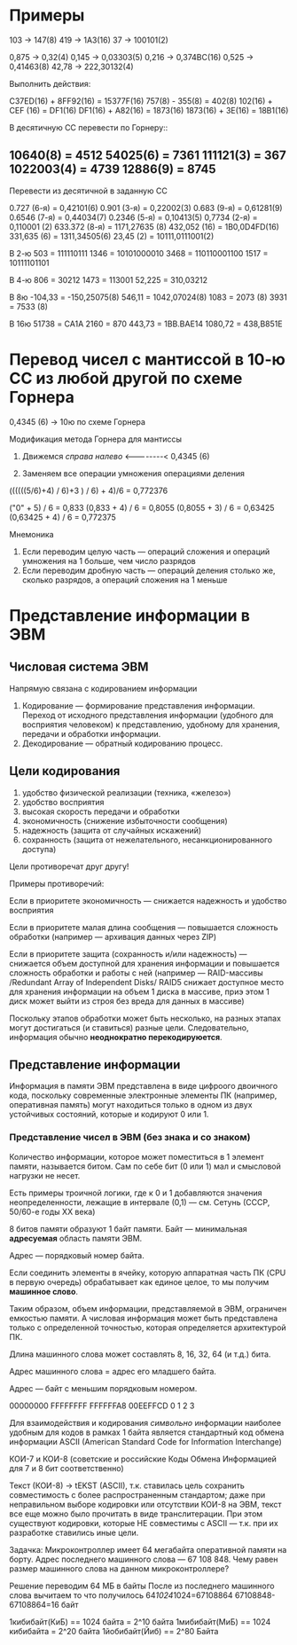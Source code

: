 # Примеры

103 -> 147(8)
419 -> 1A3(16)
37 -> 100101(2)

0,875 -> 0,32(4)
0,145 -> 0,03303(5)
0,216 -> 0,374BC(16)
0,525 -> 0,41463(8)
42,78 -> 222,30132(4)

Выполнить действия:

C37ED(16) + 8FF92(16) = 15377F(16)
757(8) - 355(8) = 402(8)
102(16) + CEF (16) = DF1(16)
DF1(16) + A82(16) =  1873(16)
1873(16) + 3E(16) = 18B1(16)

В десятичную СС перевести по Горнеру::

10640(8) = 4512
54025(6) = 7361
111121(3) = 367
1022003(4) = 4739
12886(9) = 8745
-----

Перевести из десятичной в заданную СС

0.727 (6-я) = 0,42101(6)
0.901 (3-я) = 0,22002(3)
0.683 (9-я) = 0,61281(9)
0.6546 (7-я) = 0,44034(7)
0.2346 (5-я) = 0,10413(5)
0,7734 (2-я) = 0,110001 (2)
633.372 (8-я) = 1171,27635 (8)
432,052 (16) =  1B0,0D4FD(16)
331,635 (6) = 1311,34505(6)
23,45 (2) = 10111,0111001(2)

В 2-ю
503 = 111110111
1346 = 10101000010
3468 = 110110001100
1517 = 10111101101

В 4-ю
806 = 30212
1473 = 113001
52,225 =  310,03212

В 8ю
-104,33 = -150,25075(8)
546,11 = 1042,07024(8)
1083 = 2073 (8)
3931 = 7533 (8)

В 16ю
51738 = CA1A
2160 =  870
443,73 = 1BB.BAE14
1080,72 = 438,B851E

# Перевод чисел с мантиссой в 10-ю СС из любой другой по схеме Горнера

0,4345 (6) -> 10ю по схеме Горнера

Модификация метода Горнера для мантиссы

1. Движемся *справа налево*
<--------<
0,4345 (6)

2. Заменяем все операции умножения операциями деления

((((((5/6)+4) / 6)+3 ) / 6) + 4)/6 = 0,772376

("0" + 5) / 6 = 0,833
(0,833 + 4) / 6 = 0,8055
(0,8055 + 3) / 6 = 0,63425
(0,63425 + 4) / 6 = 0,772375

Мнемоника

1. Если переводим целую часть — операций сложения и операций умножения на 1 больше, чем число разрядов
2. Если переводим дробную часть — операций деления столько же, сколько разрядов, а операций сложения на 1 меньше


# Представление информации в ЭВМ

## Числовая система ЭВМ

Напрямую связана с кодированием информации

1. Кодирование — формирование представления информации. Переход от исходного представления информации (удобного для восприятия человеком) к представлению, удобному для хранения, передачи и обработки информации.
2. Декодирование — обратный кодированию процесс.

## Цели кодирования

1. удобство физической реализации (техника, «железо»)
2. удобство восприятия
3. высокая скорость передачи и обработки
4. экономичность (снижение избыточности сообщения)
5. надежность (защита от случайных искажений)
6. сохранность (защита от нежелательного, несанкционированного доступа)

Цели противоречат друг другу!

Примеры противоречий:

Если в приоритете экономичность — снижается надежность и удобство восприятия

Если в приоритете малая длина сообщения — повышается сложность обработки (например — архивация данных через ZIP)

Если в приоритете защита (сохранность и/или надежность) — снижается объем доступной для хранения информации и повышается сложность обработки и работы с ней (например — RAID-массивы /Redundant Array of Independent Disks/ RAID5 снижает доступное место для хранения информации на объем 1 диска в массиве, приэ этом 1 диск может выйти из строя без вреда для данных в массиве)

Поскольку этапов обработки может быть несколько, на разных этапах могут достигаться (и ставиться) разные цели. Следовательно, информация обычно **неоднократно перекодируюется**.

## Представление информации

Информация в памяти ЭВМ представлена в виде цифроого двоичного кода, поскольку современные электронные элементы ПК (например, оперативная память) могут находиться только в одном из двух устойчивых состояний, которые и кодируют 0 или 1.

### Представление чисел в ЭВМ (без знака и со знаком)

Количество информации, которое может поместиться в 1 элемент памяти, называется битом. Сам по себе бит (0 или 1) мал и смысловой нагрузки не несет.

Есть примеры троичной логики, где к 0 и 1 добавляются значения неопределенности, лежащие в интервале (0,1) — см. Сетунь (СССР, 50/60-е годы XX века)

8 битов памяти образуют 1 байт памяти. Байт — минимальная **адресуемая** область памяти ЭВМ.

Адрес — порядковый номер байта.

Если соединить элементы в ячейку, которую аппаратная часть ПК (CPU в первую очередь) обрабатывает как единое целое, то мы получим **машинное слово**.

Таким образом, объем информации, представляемой в ЭВМ, ограничен емкостью памяти. А числовая информация может быть представлена только с определенной точностью, которая определяется архитектурой ПК.

Длина машинного слова может составлять 8, 16, 32, 64 (и т.д.) бита.

Адрес машинного слова = адрес его младшего байта.

Адрес — байт с меньшим порядковым номером.

00000000 FFFFFFFF FFFFFFA8 00EEFFCD
0        1        2        3

Для взаимодействия и кодирования *символьно* информации наиболее удобным для кодов в рамках 1 байта является стандартный код обмена информации ASCII (American Standard Code for Information Interchange)

КОИ-7 и КОИ-8 (советские и российские Коды Обмена Информацией для 7 и 8 бит соответственно)

Текст (КОИ-8) -> tEKST (ASCII), т.к. ставилась цель сохранить совместимость с более распространенным стандартом; даже при неправильном выборе кодировки или отсутствии КОИ-8 на ЭВМ, текст все еще можно было прочитать в виде транслитерации. При этом существуют кодировки, которые НЕ совместимы с ASCII — т.к. при их разработке ставились иные цели.

Задачка:
Микроконтроллер имеет 64 мегабайта оперативной памяти на борту. 
Адрес последнего машинного слова — 67 108 848.
Чему равен размер машинного слова на данном микроконтроллере?

Решение переводим 64 МБ в байты
 После из последнего машинного слова вычитаем то что получилось
64*1024*1024=67108864
67108848-67108864=16 байт


1кибибайт(КиБ) == 1024 байта = 2^10 байта
1мибибайт(МиБ) == 1024 кибибайта = 2^20 байта
1йобибайт(Йиб) == 2^80 Байта

